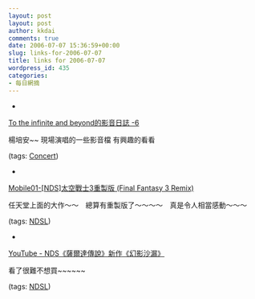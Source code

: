 ```yaml
---
layout: post
layout: post
author: kkdai
comments: true
date: 2006-07-07 15:36:59+00:00
slug: links-for-2006-07-07
title: links for 2006-07-07
wordpress_id: 435
categories:
- 每日網摘
---
```



	
  * 
		

[To the infinite and beyond的影音日誌 -6](http://www.im.tv/VLOG/personal.asp?Memid=328694&FID=538027)


		

楊培安~~ 現場演唱的一些影音檔 有興趣的看看


		

(tags: [Concert](http://del.icio.us/kkdai/Concert))


	

	
  * 
		

[Mobile01-[NDS]太空戰士3重製版 (Final Fantasy 3 Remix)](http://www.mobile01.com/topicdetail.php?f=179&t=182239&last=1407326)


		

任天堂上面的大作～～　總算有重製版了～～～～　真是令人相當感動～～～


		

(tags: [NDSL](http://del.icio.us/kkdai/NDSL))


	

	
  * 
		

[YouTube - NDS《薩爾達傳說》新作《幻影沙漏》](http://www.youtube.com/watch?v=fugQoOxMVQ8&search=NDS)


		

看了很難不想買~~~~~~


		

(tags: [NDSL](http://del.icio.us/kkdai/NDSL))


	


